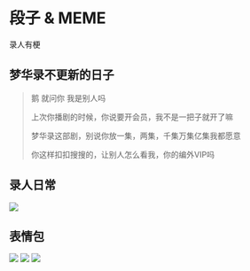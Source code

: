 # 段子 & MEME

录人有梗


## 梦华录不更新的日子

> 鹅 就问你 我是别人吗
>
> 上次你播剧的时候，你说要开会员，我不是一把子就开了嘛
>
> 梦华录这部剧，别说你放一集，两集，千集万集亿集我都愿意
>
> 你这样扣扣搜搜的，让别人怎么看我，你的编外VIP吗



## 录人日常

![](/image/lu/lu-1.jpg)


## 表情包

![](/image/lu/meme-1.jpg)
![](/image/lu/meme-4.jpg)
![](/image/lu/meme-3.jpg)
